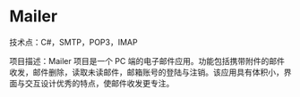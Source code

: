 # Mailer
技术点：C#，SMTP，POP3，IMAP

项目描述：Mailer 项目是一个 PC 端的电子邮件应用。功能包括携带附件的邮件收发，邮件删除，读取未读邮件，邮箱账号的登陆与注销。该应用具有体积小，界面与交互设计优秀的特点，使邮件收发更专注。
